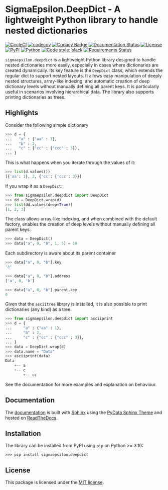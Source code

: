 # **SigmaEpsilon.DeepDict** - A lightweight Python library to handle nested dictionaries

[![CircleCI](https://dl.circleci.com/status-badge/img/gh/sigma-epsilon/sigmaepsilon.deepdict/tree/main.svg?style=shield)](https://dl.circleci.com/status-badge/redirect/gh/sigma-epsilon/sigmaepsilon.deepdict/tree/main)
[![codecov](https://codecov.io/gh/sigma-epsilon/sigmaepsilon.deepdict/graph/badge.svg?token=7JKJ3HHSX3)](https://codecov.io/gh/sigma-epsilon/sigmaepsilon.deepdict)
[![Codacy Badge](https://app.codacy.com/project/badge/Grade/077f95d06b9d4ee88395d5c088e4496a)](https://app.codacy.com/gh/sigma-epsilon/sigmaepsilon.deepdict/dashboard?utm_source=gh&utm_medium=referral&utm_content=&utm_campaign=Badge_grade)
[![Documentation Status](https://readthedocs.org/projects/sigmaepsilondeepdict/badge/?version=latest)](https://sigmaepsilondeepdict.readthedocs.io/en/latest/?badge=latest)
[![License](https://img.shields.io/badge/License-MIT-yellow.svg)](https://opensource.org/licenses/MIT)
[![PyPI](https://badge.fury.io/py/sigmaepsilon.deepdict.svg)](https://pypi.org/project/sigmaepsilon.deepdict)
[![Python](https://img.shields.io/badge/python-3.10|3.11|3.12-blue)](https://www.python.org)
[![Code style: black](https://img.shields.io/badge/code%20style-black-000000.svg)](https://github.com/psf/black)
[![Requirements Status](https://dependency-dash.repo-helper.uk/github/sigma-epsilon/sigmaepsilon.deepdict/badge.svg)](https://dependency-dash.repo-helper.uk/github/sigma-epsilon/sigmaepsilon.deepdict)

`sigmaepsilon.deepdict` is a lightweight Python library designed to handle nested dictionaries more easily, especially in cases where dictionaries are created dynamically. Its key feature is the `DeepDict` class, which extends the regular dict to support nested layouts. It allows easy manipulation of deeply nested structures, array-like indexing, and automatic creation of deep dictionary levels without manually defining all parent keys. It is particularly useful in scenarios involving hierarchical data. The library also supports printing dictionaries as trees.

## Highlights

Consider the following simple dictionary

```python
>>> d = {
...   "a" : {"aa" : 1},
...   "b" : 2,
...   "c" : {"cc" : {"ccc" : 3}},
... }
```

This is what happens when you iterate through the values of it:

```python
>>> list(d.values())
[{'aa': 1}, 2, {'cc': {'ccc': 3}}]
```

If you wrap it as a `DeepDict`:

```python
>>> from sigmaepsilon.deepdict import DeepDict
>>> dd = DeepDict.wrap(d)
>>> list(dd.values(deep=True))
[1, 2, 3]
```

The class allows array-like indexing, and when combined with the default factory, enables the creation of deep levels without manually defining all parent keys:

```python
>>> data = DeepDict()
>>> data["a", 0, "b", 1, 5] = 10
```

Each subdirectory is aware about its parent container

```python
>>> data["a", 0, "b"].key
"b"
```

```python
>>> data["a", 0, "b"].address
['a', 0, 'b']
```

```python
>>> data["a", 0, "b"].parent.key
0
```

Given that the `asciitree` library is installed, it is also possible to print dictionaries (any kind) as a tree:

```python
>>> from sigmaepsilon.deepdict import asciiprint
>>> d = {
...     "a" : {"aa" : 1},
...     "b" : 2,
...     "c" : {"cc" : {"ccc" : 3}},
... }
>>> data = DeepDict.wrap(d)
>>> data.name = "Data"
>>> asciiprint(data)
Data
    +-- a
    +-- c
        +-- cc
```

See the documentation for more examples and explanation on behaviour.

## **Documentation**

The [documentation](https://sigmaepsilondeepdict.readthedocs.io/en/latest/) is built with [Sphinx](https://www.sphinx-doc.org/en/master/) using the [PyData Sphinx Theme](https://pydata-sphinx-theme.readthedocs.io/en/stable/index.html) and hosted on [ReadTheDocs](https://readthedocs.org/).

## **Installation**

The library can be installed from PyPI using `pip` on Python >= 3.10:

```console
>>> pip install sigmaepsilon.deepdict
```

## **License**

This package is licensed under the [MIT license](LICENSE.txt).
